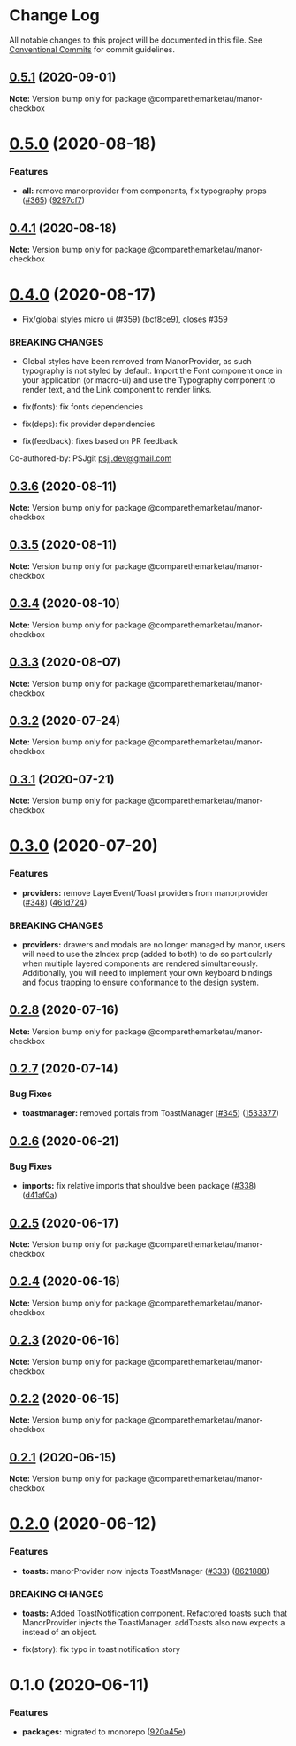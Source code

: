 # Change Log

All notable changes to this project will be documented in this file.
See [Conventional Commits](https://conventionalcommits.org) for commit guidelines.

## [0.5.1](https://github.com/comparethemarketau/manor-react/compare/@comparethemarketau/manor-checkbox@0.5.0...@comparethemarketau/manor-checkbox@0.5.1) (2020-09-01)

**Note:** Version bump only for package @comparethemarketau/manor-checkbox





# [0.5.0](https://github.com/comparethemarketau/manor-react/compare/@comparethemarketau/manor-checkbox@0.4.1...@comparethemarketau/manor-checkbox@0.5.0) (2020-08-18)


### Features

* **all:** remove manorprovider from components, fix typography props ([#365](https://github.com/comparethemarketau/manor-react/issues/365)) ([9297cf7](https://github.com/comparethemarketau/manor-react/commit/9297cf72e8a7fe8762ec0dadf07d026aa88cbb44))





## [0.4.1](https://github.com/comparethemarketau/manor-react/compare/@comparethemarketau/manor-checkbox@0.4.0...@comparethemarketau/manor-checkbox@0.4.1) (2020-08-18)

**Note:** Version bump only for package @comparethemarketau/manor-checkbox





# [0.4.0](https://github.com/comparethemarketau/manor-react/compare/@comparethemarketau/manor-checkbox@0.3.6...@comparethemarketau/manor-checkbox@0.4.0) (2020-08-17)


* Fix/global styles micro ui (#359) ([bcf8ce9](https://github.com/comparethemarketau/manor-react/commit/bcf8ce92ba170a51113a4022728da22f47a6a768)), closes [#359](https://github.com/comparethemarketau/manor-react/issues/359)


### BREAKING CHANGES

* Global styles have been removed from ManorProvider, as such typography is not
styled by default. Import the Font component once in your application (or macro-ui) and use the
Typography component to render text, and the Link component to render links.

* fix(fonts): fix fonts dependencies

* fix(deps): fix provider dependencies

* fix(feedback): fixes based on PR feedback

Co-authored-by: PSJgit <psjj.dev@gmail.com>





## [0.3.6](https://github.com/comparethemarketau/manor-react/compare/@comparethemarketau/manor-checkbox@0.3.5...@comparethemarketau/manor-checkbox@0.3.6) (2020-08-11)

**Note:** Version bump only for package @comparethemarketau/manor-checkbox





## [0.3.5](https://github.com/comparethemarketau/manor-react/compare/@comparethemarketau/manor-checkbox@0.3.4...@comparethemarketau/manor-checkbox@0.3.5) (2020-08-11)

**Note:** Version bump only for package @comparethemarketau/manor-checkbox





## [0.3.4](https://github.com/comparethemarketau/manor-react/compare/@comparethemarketau/manor-checkbox@0.3.3...@comparethemarketau/manor-checkbox@0.3.4) (2020-08-10)

**Note:** Version bump only for package @comparethemarketau/manor-checkbox





## [0.3.3](https://github.com/comparethemarketau/manor-react/compare/@comparethemarketau/manor-checkbox@0.3.2...@comparethemarketau/manor-checkbox@0.3.3) (2020-08-07)

**Note:** Version bump only for package @comparethemarketau/manor-checkbox





## [0.3.2](https://github.com/comparethemarketau/manor-react/compare/@comparethemarketau/manor-checkbox@0.3.1...@comparethemarketau/manor-checkbox@0.3.2) (2020-07-24)

**Note:** Version bump only for package @comparethemarketau/manor-checkbox





## [0.3.1](https://github.com/comparethemarketau/manor-react/compare/@comparethemarketau/manor-checkbox@0.3.0...@comparethemarketau/manor-checkbox@0.3.1) (2020-07-21)

**Note:** Version bump only for package @comparethemarketau/manor-checkbox





# [0.3.0](https://github.com/comparethemarketau/manor-react/compare/@comparethemarketau/manor-checkbox@0.2.8...@comparethemarketau/manor-checkbox@0.3.0) (2020-07-20)


### Features

* **providers:** remove LayerEvent/Toast providers from manorprovider ([#348](https://github.com/comparethemarketau/manor-react/issues/348)) ([461d724](https://github.com/comparethemarketau/manor-react/commit/461d72498fca1aca9de0056a27d1a3d17a89ea77))


### BREAKING CHANGES

* **providers:** drawers and modals are no longer managed by manor, users will need to use the
zIndex prop (added to both) to do so particularly when multiple layered components are rendered
simultaneously. Additionally, you will need to implement your own keyboard bindings and focus
trapping to ensure conformance to the design system.





## [0.2.8](https://github.com/comparethemarketau/manor-react/compare/@comparethemarketau/manor-checkbox@0.2.7...@comparethemarketau/manor-checkbox@0.2.8) (2020-07-16)

**Note:** Version bump only for package @comparethemarketau/manor-checkbox





## [0.2.7](https://github.com/comparethemarketau/manor-react/compare/@comparethemarketau/manor-checkbox@0.2.6...@comparethemarketau/manor-checkbox@0.2.7) (2020-07-14)


### Bug Fixes

* **toastmanager:** removed portals from ToastManager ([#345](https://github.com/comparethemarketau/manor-react/issues/345)) ([1533377](https://github.com/comparethemarketau/manor-react/commit/1533377910e9cbac266abe24fae1ee42eba4c52f))





## [0.2.6](https://github.com/comparethemarketau/manor-react/compare/@comparethemarketau/manor-checkbox@0.2.5...@comparethemarketau/manor-checkbox@0.2.6) (2020-06-21)


### Bug Fixes

* **imports:** fix relative imports that shouldve been package ([#338](https://github.com/comparethemarketau/manor-react/issues/338)) ([d41af0a](https://github.com/comparethemarketau/manor-react/commit/d41af0aea1f21e2fd30d281301648d44fc566da4))





## [0.2.5](https://github.com/comparethemarketau/manor-react/compare/@comparethemarketau/manor-checkbox@0.2.4...@comparethemarketau/manor-checkbox@0.2.5) (2020-06-17)

**Note:** Version bump only for package @comparethemarketau/manor-checkbox





## [0.2.4](https://github.com/comparethemarketau/manor-react/compare/@comparethemarketau/manor-checkbox@0.2.3...@comparethemarketau/manor-checkbox@0.2.4) (2020-06-16)

**Note:** Version bump only for package @comparethemarketau/manor-checkbox





## [0.2.3](https://github.com/comparethemarketau/manor-react/compare/@comparethemarketau/manor-checkbox@0.2.2...@comparethemarketau/manor-checkbox@0.2.3) (2020-06-16)

**Note:** Version bump only for package @comparethemarketau/manor-checkbox





## [0.2.2](https://github.com/comparethemarketau/manor-react/compare/@comparethemarketau/manor-checkbox@0.2.1...@comparethemarketau/manor-checkbox@0.2.2) (2020-06-15)

**Note:** Version bump only for package @comparethemarketau/manor-checkbox





## [0.2.1](https://github.com/comparethemarketau/manor-react/compare/@comparethemarketau/manor-checkbox@0.2.0...@comparethemarketau/manor-checkbox@0.2.1) (2020-06-15)

**Note:** Version bump only for package @comparethemarketau/manor-checkbox





# [0.2.0](https://github.com/comparethemarketau/manor-react/compare/@comparethemarketau/manor-checkbox@0.1.0...@comparethemarketau/manor-checkbox@0.2.0) (2020-06-12)


### Features

* **toasts:** manorProvider now injects ToastManager ([#333](https://github.com/comparethemarketau/manor-react/issues/333)) ([8621888](https://github.com/comparethemarketau/manor-react/commit/862188867bbc8258b29fa162f46e5ad5b108f778))


### BREAKING CHANGES

* **toasts:** Added ToastNotification component. Refactored toasts such that ManorProvider
injects the ToastManager. addToasts also now expects a <ToastNotification> instead of an object.

* fix(story): fix typo in toast notification story





# 0.1.0 (2020-06-11)


### Features

* **packages:** migrated to monorepo ([920a45e](https://github.com/comparethemarketau/manor-react/commit/920a45ec4b40a19de32f39f29693cbe1b1f314ae))
